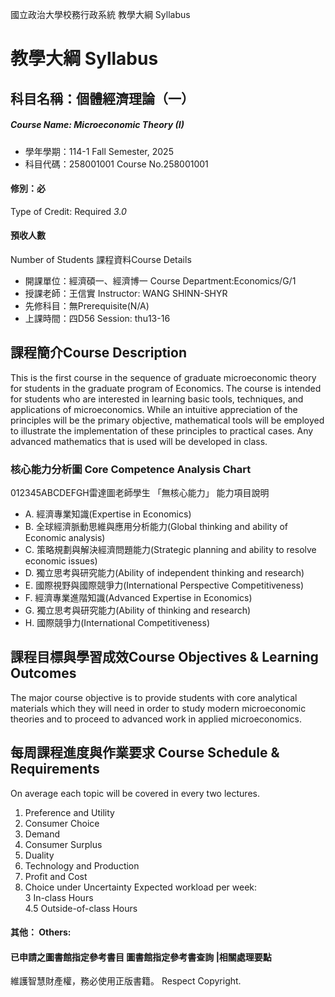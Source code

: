 國立政治大學校務行政系統 教學大綱 Syllabus
# 教學大綱 Syllabus
##  科目名稱：個體經濟理論（一） 
#####  Course Name: Microeconomic Theory (I)
  * 學年學期：114-1 Fall Semester, 2025 
  * 科目代碼：258001001 Course No.258001001
#### 修別：必
Type of Credit: Required 
_3.0_
#### 預收人數
Number of Students
課程資料Course Details
  * 開課單位：經濟碩一、經濟博一 Course Department:Economics/G/1 
  * 授課老師：王信實 Instructor: WANG SHINN-SHYR 
  * 先修科目：無Prerequisite(N/A)
  * 上課時間：四D56 Session: thu13-16
##  課程簡介Course Description
This is the first course in the sequence of graduate microeconomic theory for students in the graduate program of Economics. The course is intended for students who are interested in learning basic tools, techniques, and applications of microeconomics. While an intuitive appreciation of the principles will be the primary objective, mathematical tools will be employed to illustrate the implementation of these principles to practical cases. Any advanced mathematics that is used will be developed in class.
###  核心能力分析圖 Core Competence Analysis Chart
012345ABCDEFGH雷達圖老師學生
「無核心能力」 
能力項目說明
  * A. 經濟專業知識(Expertise in Economics)
  * B. 全球經濟脈動思維與應用分析能力(Global thinking and ability of Economic analysis)
  * C. 策略規劃與解決經濟問題能力(Strategic planning and ability to resolve economic issues)
  * D. 獨立思考與研究能力(Ability of independent thinking and research)
  * E. 國際視野與國際競爭力(International Perspective Competitiveness)
  * F. 經濟專業進階知識(Advanced Expertise in Economics)
  * G. 獨立思考與研究能力(Ability of thinking and research)
  * H. 國際競爭力(International Competitiveness)
##  課程目標與學習成效Course Objectives & Learning Outcomes 
The major course objective is to provide students with core analytical materials which they will need in order to study modern microeconomic theories and to proceed to advanced work in applied microeconomics.
##  每周課程進度與作業要求 Course Schedule & Requirements
On average each topic will be covered in every two lectures.   
1. Preference and Utility   
2. Consumer Choice   
3. Demand   
4. Consumer Surplus   
5. Duality   
6. Technology and Production   
7. Profit and Cost   
8. Choice under Uncertainty
Expected workload per week:  
3 In-class Hours  
4.5 Outside-of-class Hours
####  其他： Others:
####  已申請之圖書館指定參考書目  圖書館指定參考書查詢 |相關處理要點
維護智慧財產權，務必使用正版書籍。 Respect Copyright.